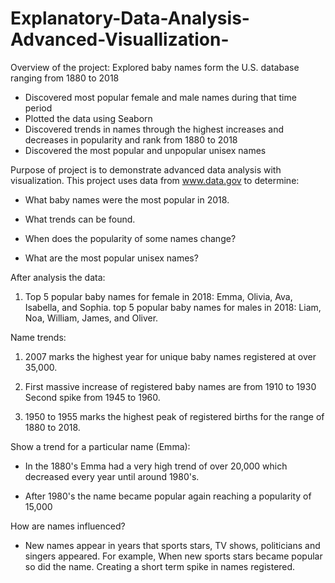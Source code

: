 # Explanatory-Data-Analysis-Advanced-Visuallization-

Overview of the project: Explored baby names form the U.S. database ranging from 1880 to 2018 

- Discovered most popular female and male names during that time period
- Plotted the data using Seaborn 
- Discovered trends in names through the highest increases and decreases in popularity and rank from 1880 to 2018 
- Discovered the most popular and unpopular unisex names 


Purpose of project is to demonstrate advanced data analysis with visualization. This project uses data from www.data.gov to determine:

- What baby names were the most popular in 2018. 

- What trends can be found. 

- When does the popularity of some names change? 

- What are the most popular unisex names? 


After analysis the data:

1) Top 5 popular baby names for female in 2018: Emma, Olivia, Ava, Isabella, and Sophia.
   top 5 popular baby names for males in 2018: Liam, Noa, William, James, and Oliver.


Name trends:

1) 2007 marks the highest year for unique baby names registered at over 35,000.

2) First massive increase of registered baby names are from 1910 to 1930
   Second spike from 1945 to 1960.
   
3) 1950 to 1955 marks the highest peak of registered births for the range of 1880 to 2018.

Show a trend for a particular name (Emma): 

-  In the 1880's Emma had a very high trend of over 20,000 which decreased every year until around 1980's.

- After 1980's the name became popular again reaching a popularity of 15,000

How are names influenced?

- New names appear in years that sports stars, TV shows, politicians and singers appeared. For example, When new sports stars became popular so did the name. Creating a short term spike in names registered. 


